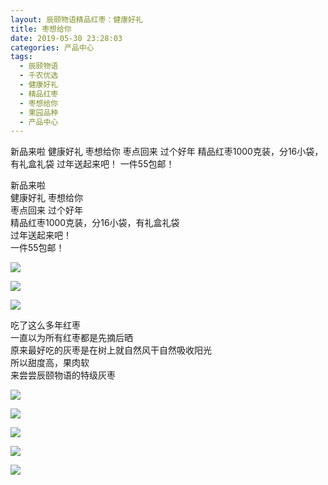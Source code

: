 ```yaml
---
layout: 辰颐物语精品红枣：健康好礼
title: 枣想给你
date: 2019-05-30 23:28:03
categories: 产品中心
tags:
  - 辰颐物语
  - 千农优选
  - 健康好礼
  - 精品红枣
  - 枣想给你
  - 果园品种
  - 产品中心
---
```


新品来啦
健康好礼 枣想给你
枣点回来 过个好年
精品红枣1000克装，分16小袋，有礼盒礼袋
过年送起来吧！
一件55包邮！

<!-- more -->


新品来啦  
健康好礼 枣想给你  
枣点回来 过个好年  
精品红枣1000克装，分16小袋，有礼盒礼袋  
过年送起来吧！  
一件55包邮！

![](http://www.zuow.cn/wp-content/uploads/2019/01/7c48e38e2f07b412f0bc.jpg)

![](http://www.zuow.cn/wp-content/uploads/2019/01/d8be1506c21e4a7ef7a3.jpg)

![](http://www.zuow.cn/wp-content/uploads/2019/01/fbb84816e88edbf6b7ce.jpg)

吃了这么多年红枣  
一直以为所有红枣都是先摘后晒  
原来最好吃的灰枣是在树上就自然风干自然吸收阳光  
所以甜度高，果肉软  
来尝尝辰颐物语的特级灰枣

![](http://www.zuow.cn/wp-content/uploads/2019/01/98d976066b51942c1b4d.jpg)

![](http://www.zuow.cn/wp-content/uploads/2019/01/96238cdf0688ae53f65a.jpg)

![](http://www.zuow.cn/wp-content/uploads/2019/01/3ed1477c314f39abbba0.jpg)

![](http://www.zuow.cn/wp-content/uploads/2019/01/a0497066d7faa098a34f.jpg)

![](http://www.zuow.cn/wp-content/uploads/2019/01/cdea580b785f6f8eafbc.jpg)